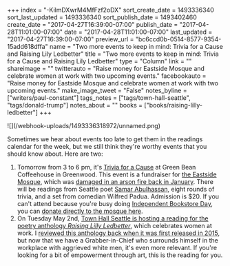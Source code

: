 +++
index = "-KilmDXwrM4MfFzf2oDX"
sort_create_date = 1493336340
sort_last_updated = 1493336340
sort_publish_date = 1493402460
create_date = "2017-04-27T16:39:00-07:00"
publish_date = "2017-04-28T11:01:00-07:00"
date = "2017-04-28T11:01:00-07:00"
last_updated = "2017-04-27T16:39:00-07:00"
preview_url = "bc6ccd0b-0514-8577-9354-15add618dffa"
name = "Two more events to keep in mind: Trivia for a Cause and Raising Lily Ledbetter"
title = "Two more events to keep in mind: Trivia for a Cause and Raising Lily Ledbetter"
type = "Column"
link = ""
shareimage = ""
twitterauto = "Raise money for Eastside Mosque and celebrate women at work with two upcoming events."
facebookauto = "Raise money for Eastside Mosque and celebrate women at work with two upcoming events."
make_image_tweet = "False"
notes_byline = ["writers/paul-constant"]
tags_notes = ["tags/town-hall-seattle", "tags/donald-trump"]
notes_about = ""
books = ["books/raising-lilly-ledbetter"]
+++
<p class="image-left">![](/webhook-uploads/1493336318972/unnamed.png)</p>

Sometimes we hear about events too late to get them in the readings calendar for the week, but we still think they're worthy events that you should know about. Here are two:

1. Tomorrow from 3 to 6 pm, it's [Trivia for a Cause](https://www.facebook.com/events/1296943443718242/) at Green Bean Coffeehouse in Greenwood. This event is a fundraiser for [the Eastside Mosque](http://www.eastsidemosque.com/), which was [damaged in an arson fire back in January](http://komonews.com/news/local/fire-burns-eastside-mosque-one-arrested). There will be readings from Seattle poet [Samar Abulhassan](http://www.seattlereviewofbooks.com/notes/2016/02/02/in-response-to-cd-wrights-questionnaire-in-january/), eight rounds of trivia, and a set from comedian Wilfred Padua. Admission is $20. If you can't attend because you're busy doing [Independent Bookstore Day](http://www.seattlereviewofbooks.com/notes/2017/04/26/literary-event-of-the-week-seattle-independent-bookstore-day/), you can [donate directly to the mosque here](http://www.eastsidemosque.com/).
2. On Tuesday May 2nd, [Town Hall Seattle is hosting a reading for the poetry anthology *Raising Lilly Ledbetter*](https://townhallseattle.org/event/raising-lilly-ledbetter/), which celebrates women at work. I [reviewed this anthology back when it was first released in 2015](http://www.seattlereviewofbooks.com/reviews/the-ballad-of-rosie-the-riveter/), but now that we have a Grabber-in-Chief who surrounds himself in the workplace with aggrieved white men, it's even more relevant. If you're looking for a bit of empowerment through art, this is the reading for you.